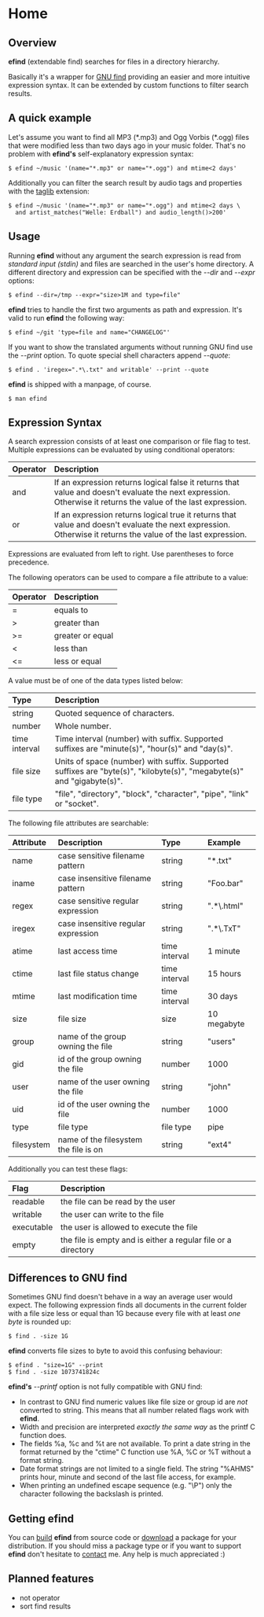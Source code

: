 # Home

## Overview

**efind** (extendable find) searches for files in a directory hierarchy.

Basically it's a wrapper for [GNU find](https://www.gnu.org/software/findutils/)
providing an easier and more intuitive expression syntax. It can be extended
by custom functions to filter search results.

## A quick example

Let's assume you want to find all MP3 (\*.mp3) and Ogg Vorbis (\*.ogg) files
that were modified less than two days ago in your music folder. That's no
problem with **efind's** self-explanatory expression syntax:

	$ efind ~/music '(name="*.mp3" or name="*.ogg") and mtime<2 days'

Additionally you can filter the search result by audio tags and properties with
the [taglib](https://github.com/20centaurifux/efind-taglib) extension:

	$ efind ~/music '(name="*.mp3" or name="*.ogg") and mtime<2 days \
	  and artist_matches("Welle: Erdball") and audio_length()>200'

## Usage

Running **efind** without any argument the search expression is read from
*standard input (stdin)* and files are searched in the user's home directory.
A different directory and expression can be specified with the *--dir*
and *--expr* options:

	$ efind --dir=/tmp --expr="size>1M and type=file"

**efind** tries to handle the first two arguments as path and expression. It's
valid to run **efind** the following way:

	$ efind ~/git 'type=file and name="CHANGELOG"'

If you want to show the translated arguments without running GNU find use the
*--print* option. To quote special shell characters append *--quote*:

	$ efind . 'iregex=".*\.txt" and writable' --print --quote

**efind** is shipped with a manpage, of course.

	$ man efind

## Expression Syntax

A search expression consists of at least one comparison or file flag to test. Multiple
expressions can be evaluated by using conditional operators:

| Operator | Description                                                                                                                                                   |
| :------- | :------------------------------------------------------------------------------------------------------------------------------------------------------------ |
| and      | If an expression returns logical false it returns that value and doesn't evaluate the next expression. Otherwise it returns the value of the last expression. |
| or       | If an expression returns logical true it returns that value and doesn't evaluate the next expression. Otherwise it returns the value of the last expression.  |

Expressions are evaluated from left to right. Use parentheses to force precedence.

The following operators can be used to compare a file attribute to a value:

| Operator | Description      |
| :------- | :--------------- |
| =        | equals to        |
| >        | greater than     |
| >=       | greater or equal |
| <        | less than        |
| <=       | less or equal    |

A value must be of one of the data types listed below:

| Type          | Description                                                                                                            |
| :------------ | :--------------------------------------------------------------------------------------------------------------------- |
| string        | Quoted sequence of characters.                                                                                         |
| number        | Whole number.                                                                                                          |
| time interval | Time interval (number) with suffix. Supported suffixes are "minute(s)", "hour(s)" and "day(s)".                        |
| file size     | Units of space (number) with suffix. Supported suffixes are "byte(s)", "kilobyte(s)", "megabyte(s)" and "gigabyte(s)". |
| file type     | "file", "directory", "block", "character", "pipe", "link" or "socket".                                                 |

The following file attributes are searchable:

| Attribute  | Description                           | Type            | Example     |
| :--------- | :------------------------------------ | :-------------- | :---------- |
| name       | case sensitive filename pattern       | string          | "*.txt"     |
| iname      | case insensitive filename pattern     | string          | "Foo.bar"   |
| regex      | case sensitive regular expression     | string          | ".*\\.html" |
| iregex     | case insensitive regular expression   | string          | ".*\\.TxT"  |
| atime      | last access time                      | time interval   | 1 minute    |
| ctime      | last file status change               | time interval   | 15 hours    |
| mtime      | last modification time                | time interval   | 30 days     |
| size       | file size                             | size            | 10 megabyte |
| group      | name of the group owning the file     | string          | "users"     |
| gid        | id of the group owning the file       | number          | 1000        |
| user       | name of the user owning the file      | string          | "john"      |
| uid        | id of the user owning the file        | number          | 1000        |
| type       | file type                             | file type       | pipe        |
| filesystem | name of the filesystem the file is on | string          | "ext4"      |

Additionally you can test these flags:

| Flag       | Description                                                   |
| :--------- | :------------------------------------------------------------ |
| readable   | the file can be read by the user                              |
| writable   | the user can write to the file                                |
| executable | the user is allowed to execute the file                       |
| empty      | the file is empty and is either a regular file or a directory |

## Differences to GNU find

Sometimes GNU find doesn't behave in a way an average user would expect. The following
expression finds all documents in the current folder with a file size less or equal than
1G because every file with at least *one byte* is rounded up:

	$ find . -size 1G

**efind** converts file sizes to byte to avoid this confusing behaviour:

	$ efind . "size=1G" --print
	$ find . -size 1073741824c

**efind's** *--printf* option is not fully compatible with GNU find:

* In contrast to GNU find numeric values like file size or group id are *not* converted
  to string. This means that all number related flags work with **efind**.
* Width and precision are interpreted *exactly the same way* as the printf C function does.
* The fields %a, %c and %t are not available. To print a date string in the
  format returned by the "ctime" C function use %A, %C or %T without a format string.
* Date format strings are not limited to a single field. The string "%AHMS" prints hour,
  minute and second of the last file access, for example.
* When printing an undefined escape sequence (e.g. "\P") only the character following the
  backslash is printed.

## Getting efind

You can [build](/howto-build) **efind** from source code or [download](/downloads)
a package for your distribution. If you should miss a package type or if you want to
support **efind** don't hesitate to [contact](/contact) me. Any help is
much appreciated :)


## Planned features

* not operator
* sort find results
